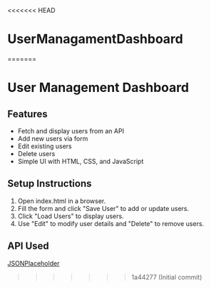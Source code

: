 <<<<<<< HEAD
# UserManagamentDashboard
=======
# User Management Dashboard  

## Features  
- Fetch and display users from an API  
- Add new users via form  
- Edit existing users  
- Delete users  
- Simple UI with HTML, CSS, and JavaScript  

## Setup Instructions  
1. Open index.html in a browser.  
2. Fill the form and click "Save User" to add or update users.  
3. Click "Load Users" to display users.  
4. Use "Edit" to modify user details and "Delete" to remove users.  

## API Used  
[JSONPlaceholder](https://jsonplaceholder.typicode.com/users)
>>>>>>> 1a44277 (Initial commit)
